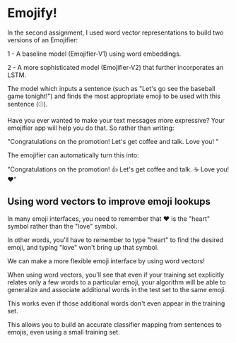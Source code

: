 # Emojify!

In the second assignment, I used word vector representations to build two versions of an Emojifier:

   1 - A baseline model (Emojifier-V1) using word embeddings.
   
   2 - A more sophisticated model (Emojifier-V2) that further incorporates an LSTM.
   
   The model which inputs a sentence (such as "Let's go see the baseball game tonight!") and finds the most appropriate emoji to be used with this sentence (⚾️).

Have you ever wanted to make your text messages more expressive? Your emojifier app will help you do that. So rather than writing:

  "Congratulations on the promotion! Let's get coffee and talk. Love you! "

The emojifier can automatically turn this into:

   "Congratulations on the promotion! 👍 Let's get coffee and talk. ☕️ Love you! ❤️"

 
## Using word vectors to improve emoji lookups

   In many emoji interfaces, you need to remember that ❤️ is the "heart" symbol rather than the "love" symbol.
    
   In other words, you'll have to remember to type "heart" to find the desired emoji, and typing "love" won't bring up that symbol.
      
   We can make a more flexible emoji interface by using word vectors!
    
   When using word vectors, you'll see that even if your training set explicitly relates only a few words to a particular emoji, your algorithm will be able to generalize and associate additional words in the test set to the same emoji.
    
   This works even if those additional words don't even appear in the training set.
        
   This allows you to build an accurate classifier mapping from sentences to emojis, even using a small training set.



